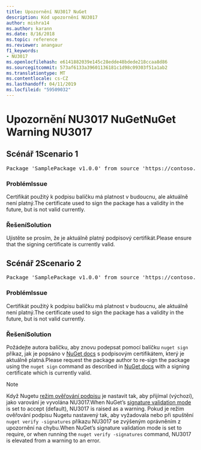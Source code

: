 ```yaml
---
title: Upozornění NU3017 NuGet
description: Kód upozornění NU3017
author: mishra14
ms.author: karann
ms.date: 8/16/2018
ms.topic: reference
ms.reviewer: anangaur
f1_keywords:
- NU3017
ms.openlocfilehash: e6141882039e145c28edde48bdede218ccaa8d86
ms.sourcegitcommit: 573af6133a39601136181c1d98c09303f51a1ab2
ms.translationtype: MT
ms.contentlocale: cs-CZ
ms.lasthandoff: 04/11/2019
ms.locfileid: "59509032"
---
```

# <a name="nuget-warning-nu3017"></a><span data-ttu-id="70475-103">Upozornění NU3017 NuGet</span><span class="sxs-lookup"><span data-stu-id="70475-103">NuGet Warning NU3017</span></span>

## <a name="scenario-1"></a><span data-ttu-id="70475-104">Scénář 1</span><span class="sxs-lookup"><span data-stu-id="70475-104">Scenario 1</span></span>

<pre>Package 'SamplePackage v1.0.0' from source 'https://contoso.com/index.json': The signing certificate is not yet valid.</pre>

### <a name="issue"></a><span data-ttu-id="70475-105">Problém</span><span class="sxs-lookup"><span data-stu-id="70475-105">Issue</span></span>

<span data-ttu-id="70475-106">Certifikát použitý k podpisu balíčku má platnost v budoucnu, ale aktuálně není platný.</span><span class="sxs-lookup"><span data-stu-id="70475-106">The certificate used to sign the package has a validity in the future, but is not valid currently.</span></span>


### <a name="solution"></a><span data-ttu-id="70475-107">Řešení</span><span class="sxs-lookup"><span data-stu-id="70475-107">Solution</span></span>

<span data-ttu-id="70475-108">Ujistěte se prosím, že je aktuálně platný podpisový certifikát.</span><span class="sxs-lookup"><span data-stu-id="70475-108">Please ensure that the signing certificate is currently valid.</span></span>



## <a name="scenario-2"></a><span data-ttu-id="70475-109">Scénář 2</span><span class="sxs-lookup"><span data-stu-id="70475-109">Scenario 2</span></span>

<pre>Package 'SamplePackage v1.0.0' from source 'https://contoso.com/index.json': The primary signature's certificate is not yet valid.</pre>

### <a name="issue"></a><span data-ttu-id="70475-110">Problém</span><span class="sxs-lookup"><span data-stu-id="70475-110">Issue</span></span>

<span data-ttu-id="70475-111">Certifikát použitý k podpisu balíčku má platnost v budoucnu, ale aktuálně není platný.</span><span class="sxs-lookup"><span data-stu-id="70475-111">The certificate used to sign the package has a validity in the future, but is not valid currently.</span></span>


### <a name="solution"></a><span data-ttu-id="70475-112">Řešení</span><span class="sxs-lookup"><span data-stu-id="70475-112">Solution</span></span>

<span data-ttu-id="70475-113">Požádejte autora balíčku, aby znovu podepsat pomocí balíčku `nuget sign` příkaz, jak je popsáno v [NuGet docs](https://docs.microsoft.com/en-us/nuget/create-packages/sign-a-package) s podpisovým certifikátem, který je aktuálně platná.</span><span class="sxs-lookup"><span data-stu-id="70475-113">Please request the package author to re-sign the package using the `nuget sign` command as described in [NuGet docs](https://docs.microsoft.com/en-us/nuget/create-packages/sign-a-package) with a signing certificate which is currently valid.</span></span>


> [!Note]
> <span data-ttu-id="70475-114">Když Nugetu [režim ověřování podpisu](https://docs.microsoft.com/en-us/nuget/consume-packages/installing-signed-packages#configure-package-signature-requirements) je nastavit tak, aby přijímal (výchozí), jako varování je vyvolána NU3017.</span><span class="sxs-lookup"><span data-stu-id="70475-114">When NuGet’s [signature validation mode](https://docs.microsoft.com/en-us/nuget/consume-packages/installing-signed-packages#configure-package-signature-requirements) is set to accept (default), NU3017 is raised as a warning.</span></span> <span data-ttu-id="70475-115">Pokud je režim ověřování podpisu Nugetu nastavený tak, aby vyžadovala nebo při spuštění `nuget verify -signatures` příkazu NU3017 se zvýšeným oprávněním z upozornění na chybu.</span><span class="sxs-lookup"><span data-stu-id="70475-115">When NuGet’s signature validation mode is set to require, or when running the `nuget verify -signatures` command, NU3017 is elevated from a warning to an error.</span></span> 